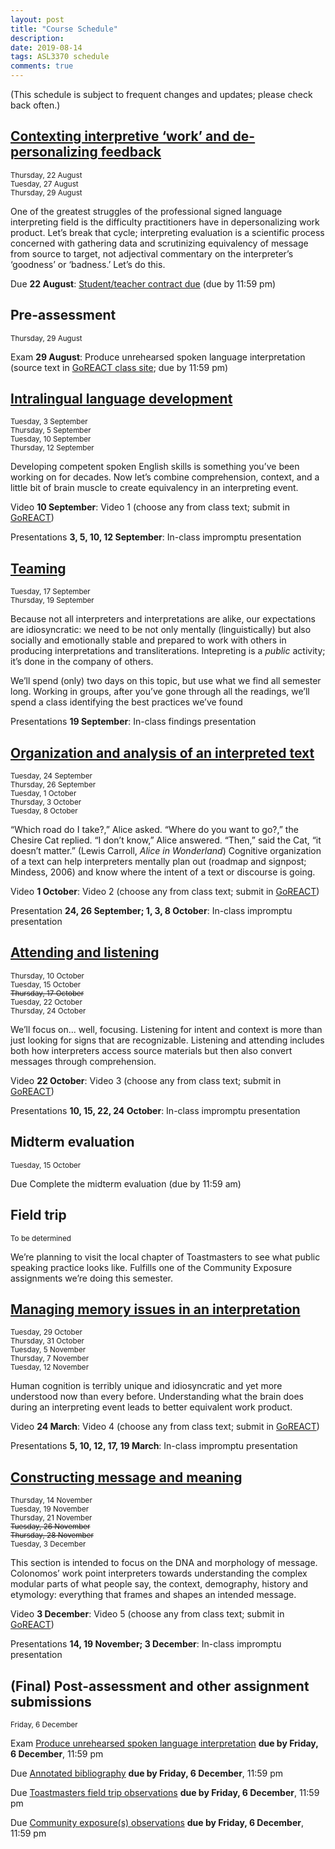 ```yaml
---
layout: post
title: "Course Schedule"
description: 
date: 2019-08-14
tags: ASL3370 schedule
comments: true
---
```


(This schedule is subject to frequent changes and updates; please check back often.)

## [Contexting interpretive ‘work’ and de-personalizing feedback](../08/contexting-work-and-feedback.html)

<small>
Thursday, 22 August<br>
Tuesday, 27 August<br>
Thursday, 29 August
</small>

One of the greatest struggles of the professional signed language interpreting field is the difficulty practitioners have in depersonalizing work product. Let’s break that cycle; interpreting evaluation is a scientific process concerned with gathering data and scrutinizing equivalency of message from source to target, not adjectival commentary on the interpreter’s ‘goodness’ or ‘badness.’ Let’s do this.

<span class="c-badge c-badge-pill c-badge-secondary">Due</span> **22 August**: [Student/teacher contract due](https://docs.google.com/forms/d/e/1FAIpQLScc7I93RYboaT955frbKYUYDXFQIc4ISzEGw3t9kQAdyeU7Eg/viewform) (due by 11:59 pm)

## Pre-assessment

<small>
Thursday, 29 August<br>
</small>

<span class="c-badge c-badge-pill c-badge-warning">Exam</span> **29 August**: Produce unrehearsed spoken language interpretation (source text in [GoREACT class site](https://app.goreact.com/login); due by 11:59 pm)

## [Intralingual language development](../08/intralingual-language-development.html)

<small>
Tuesday, 3 September<br>
Thursday, 5 September<br>
Tuesday, 10 September<br>
Thursday, 12 September
</small>

Developing competent spoken English skills is something you’ve been working on for decades. Now let’s combine comprehension, context, and a little bit of brain muscle to create equivalency in an interpreting event.

<span class="c-badge c-badge-pill c-badge-success">Video</span> **10 September**: Video 1 (choose any from class text; submit in [GoREACT](https://app.goreact.com/login))

<span class="c-badge c-badge-pill c-badge-info">Presentations</span> **3, 5, 10, 12 September**: In-class impromptu presentation

## [Teaming](../08/teaming.html)

<small>
Tuesday, 17 September<br>
Thursday, 19 September
</small> 

Because not all interpreters and interpretations are alike, our expectations are idiosyncratic: we need to be not only mentally (linguistically) but also socially and emotionally stable and prepared to work with others in producing interpretations and transliterations. Intepreting is a <em>public</em> activity; it’s done in the company of others.

We’ll spend (only) two days on this topic, but use what we find all semester long. Working in groups, after you’ve gone through all the readings, we’ll spend a class identifying the best practices we’ve found

<span class="c-badge c-badge-pill c-badge-info">Presentations</span> **19 September**: In-class findings presentation

## [Organization and analysis of an interpreted text](../08/organization-analysis-interpreted-text.html)

<small>
Tuesday, 24 September<br>
Thursday, 26 September<br>
Tuesday, 1 October<br>
Thursday, 3 October<br>
Tuesday, 8 October<br>
</small>

“Which road do I take?,” Alice asked.
“Where do you want to go?,” the Chesire Cat replied.
“I don’t know,” Alice answered.
“Then,” said the Cat, “it doesn’t matter.”
(Lewis Carroll, *Alice in Wonderland*)
Cognitive organization of a text can help interpreters mentally plan out (roadmap and signpost; Mindess, 2006) and know where the intent of a text or discourse is going.

<span class="c-badge c-badge-pill c-badge-success">Video</span> **1 October**: Video 2 (choose any from class text; submit in [GoREACT](https://app.goreact.com/login))

<span class="c-badge c-badge-pill c-badge-info">Presentation</span> **24, 26 September; 1, 3, 8 October**: In-class impromptu presentation

## [Attending and listening](../08/attending-and-listening.html)

<small>
Thursday, 10 October<br>
Tuesday, 15 October<br>
<strike>Thursday, 17 October</strike><br>
Tuesday, 22 October<br>
Thursday, 24 October
</small> 

We’ll focus on... well, focusing. Listening for intent and context is more than just looking for signs that are recognizable. Listening and attending includes both how interpreters access source materials but then also convert messages through comprehension.

<span class="c-badge c-badge-pill c-badge-success">Video</span> **22 October**: Video 3 (choose any from class text; submit in [GoREACT](https://app.goreact.com/login))

<span class="c-badge c-badge-pill c-badge-info">Presentations</span> **10, 15, 22, 24 October**: In-class impromptu presentation

## Midterm evaluation

<small>
Tuesday, 15 October<br>
</small>

<span class="c-badge c-badge-pill c-badge-secondary">Due</span> Complete the midterm evaluation (due by 11:59 am)

## Field trip

<small>
To be determined
</small>

We’re planning to visit the local chapter of Toastmasters to see what public speaking practice looks like. Fulfills one of the Community Exposure assignments we’re doing this semester.

## [Managing memory issues in an interpretation](../08/managing-memory-issues.html)

<small>
Tuesday, 29 October<br>
Thursday, 31 October<br>
Tuesday, 5 November<br>
Thursday, 7 November<br>
Tuesday, 12 November<br>
</small> 

Human cognition is terribly unique and idiosyncratic and yet more understood now than every before. Understanding what the brain does during an interpreting event leads to better equivalent work product.

<span class="c-badge c-badge-pill c-badge-success">Video</span> **24 March**: Video 4 (choose any from class text; submit in [GoREACT](https://app.goreact.com/login))

<span class="c-badge c-badge-pill c-badge-info">Presentations</span> **5, 10, 12, 17, 19 March**: In-class impromptu presentation

## [Constructing message and meaning](../08/constructing-and-reformulating-message.html)

<small>
Thursday, 14 November<br>
Tuesday, 19 November<br>
Thursday, 21 November<br>
<strike>Tuesday, 26 November<br>
Thursday, 28 November</strike><br>
Tuesday, 3 December
</small> 

This section is intended to focus on the DNA and morphology of message. Colonomos’ work point interpreters towards understanding the complex modular parts of what people say, the context, demography, history and etymology: everything that frames and shapes an intended message.

<span class="c-badge c-badge-pill c-badge-success">Video</span> **3 December**: Video 5 (choose any from class text; submit in [GoREACT](https://app.goreact.com/login))

<span class="c-badge c-badge-pill c-badge-info">Presentations</span> **14, 19 November; 3 December**: In-class impromptu presentation

## (Final) Post-assessment and other assignment submissions

<small>
Friday, 6 December
</small>

<span class="c-badge c-badge-pill c-badge-warning">Exam</span> [Produce unrehearsed spoken language interpretation](https://app.goreact.com/login) **due by Friday, 6 December**, 11:59 pm

<span class="c-badge c-badge-pill c-badge-secondary">Due</span> [Annotated bibliography](https://uvu.instructure.com) **due by Friday, 6 December**, 11:59 pm

<span class="c-badge c-badge-pill c-badge-secondary">Due</span> [Toastmasters field trip observations](https://uvu.instructure.com) **due by Friday, 6 December**, 11:59 pm

<span class="c-badge c-badge-pill c-badge-secondary">Due</span> [Community exposure(s) observations](https://uvu.instructure.com) **due by Friday, 6 December**, 11:59 pm
